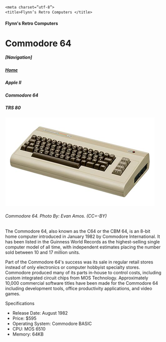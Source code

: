 <!DOCTYPE html>

<html>

<head>

	<meta charset=”utf-8”>
	<title>Flynn’s Retro Computers </title>

</head>

<body>
<h4>Flynn's Retro Computers</h4>

<h1> Commodore 64 </h1>

<h5>[Navigation]</h5>
<h5><a href= "index.html">Home</a></h5>
<h5>Apple II</h5>
<h5><em>Commodore 64</em></h5>
<h5>TRS 80</h5>

<img src="commodore-64.jpg" alt="Commodore 64">
<h6> Commodore 64. <em>Photo By: Evan Amos. (CC=-BY) </em></h6>

The Commodore 64, also known as the C64 or the CBM 64, is an 8-bit home computer introduced in January 1982 by Commodore International. It has been listed in the Guinness World Records as the highest-selling single computer model of all time, with independent estimates placing the number sold between 10 and 17 million units.

Part of the Commodore 64's success was its sale in regular retail stores instead of only electronics or computer hobbyist specialty stores. Commodore produced many of its parts in-house to control costs, including custom integrated circuit chips from MOS Technology. Approximately 10,000 commercial software titles have been made for the Commodore 64 including development tools, office productivity applications, and video games.


Specifications

- Release Date: August 1982
- Price: $595
- Operating System: Commodore BASIC
- CPU: MOS 6510
- Memory: 64KB


</body>
</html>
